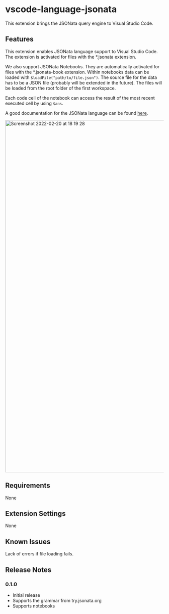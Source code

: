 # vscode-language-jsonata

This extension brings the JSONata query engine to Visual Studio Code.

## Features

This extension enables JSONata language support to Visual Studio Code. The extension is activated for files with the *.jsonata extension.

We also support JSONata Notebooks. They are automatically activated for files with the *.jsonata-book extension. Within notebooks data can be loaded with `$loadFile("path/to/file.json")`. The source file for the data has to be a JSON file (probably will be extended in the future). The files will be loaded from the root folder of the first workspace.

Each code cell of the notebook can access the result of the most recent executed cell by using `$ans`.

A good documentation for the JSONata language can be found [here](https://docs.jsonata.org/overview.html).

<img width="1114" alt="Screenshot 2022-02-20 at 18 19 28" src="https://user-images.githubusercontent.com/27259/154855371-6e394968-0def-4d1d-bc56-6992f2b95dc9.png">

## Requirements

None

## Extension Settings

None

## Known Issues

Lack of errors if file loading fails.

## Release Notes


### 0.1.0

- Initial release
- Supports the grammar from try.jsonata.org
- Supports notebooks
